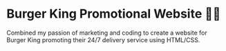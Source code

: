 # Burger King Promotional Website 🍔👑

Combined my passion of marketing and coding to create a website for Burger King promoting their 24/7 delivery service using HTML/CSS.
